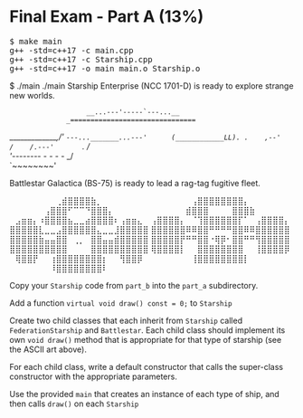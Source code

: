 # Final Exam - Part A (13%)


<pre>$ make main
g++ -std=c++17 -c main.cpp
g++ -std=c++17 -c Starship.cpp
g++ -std=c++17 -o main main.o Starship.o
</pre>


</pre>$ ./main
 ./main 
Starship Enterprise (NCC 1701-D) is ready to explore strange new worlds.

                       __...---'-----`---...__    
                  _===============================
 ______________,/'      `---..._______...---'     
(____________LL). .    ,--'                       
 /    /.---'       `. /                           
'--------_  - - - - _/                            
          `~~~~~~~~'                               

Battlestar Galactica (BS-75) is ready to lead a rag-tag fugitive fleet.

⠀⠀⠀⠀⠀⠀⠀⠀⢀⣾⣿⣿⣿⣿⣷⡀⠀⠀⠀⠀⠀⠀⠀⠀
⠀⠀⠀⠀⠀⠀⠀⢠⣿⣿⣿⣿⣿⣿⣿⣿⡄⠀⠀⠀⠀⠀⠀⠀
⠀⠀⠀⠀⠀⠀⢠⣿⣿⣿⠋⠉⠉⠙⣿⣿⣿⡄⠀⠀⠀⠀⠀⠀
⠀⠀⠀⠀⠀⠀⣾⣿⣿⣿⠀⠀⠀⠀⣿⣿⣿⣷⠀⠀⠀⠀⠀⠀
⠀⣠⣶⣶⡄⠰⣿⣿⣿⣿⣦⣀⣀⣴⣿⣿⣿⣿⠆⢠⣶⣶⣄⠀
⢠⣿⣿⣿⣿⡄⠀⠈⢹⣿⣿⣿⣿⣿⣿⡏⠁⠀⢠⣿⣿⣿⣿⡄
⣿⣿⣿⣿⣿⣇⣀⣀⣠⣿⣿⣿⣿⣿⣿⣄⣀⣀⣸⣿⣿⣿⣿⣿
⣿⣿⣿⣿⣿⣿⠿⠿⣿⣿⠛⠛⠛⠛⣿⣿⠿⠿⣿⣿⣿⣿⣿⣿
⣿⣿⣿⣿⣿⣷⣤⣤⣿⣿⠀⢀⡀⠀⣿⣿⣤⣤⣾⣿⣿⣿⣿⣿
⣿⣿⣿⣿⣿⡟⠛⠛⣿⣿⠐⢿⡿⠂⣿⣿⠛⠛⢻⣿⣿⣿⣿⣿
⣿⣿⣿⣿⣿⣿⣿⣿⣿⣿⠀⠀⠀⠀⣿⣿⣿⣿⣿⣿⣿⣿⣿⣿
⢿⣿⣿⣿⣿⡇⠀⠀⣿⣿⣿⣿⣿⣿⣿⣿⠀⠀⢸⣿⣿⣿⣿⡿
⠀⢿⣿⣿⡟⠀⠀⢰⣿⣿⣿⣿⣿⣿⣿⣿⡆⠀⠀⢻⣿⣿⡿⠀
⠀⠀⠀⠀⠀⠀⠀⢸⣿⣿⣿⣿⣿⣿⣿⣿⡇⠀⠀⠀⠀⠀⠀⠀
⠀⠀⠀⠀⠀⠀⠀⠸⣿⣿⣿⣿⣿⣿⣿⣿⠇⠀⠀⠀⠀⠀⠀⠀

</pre>


Copy your `Starship` code from `part_b` into the `part_a` subdirectory.

Add a function `virtual void draw() const = 0;` to `Starship`

Create two child classes that each inherit from `Starship` called `FederationStarship` and `Battlestar`. Each child class should implement its own `void draw()` method that is appropriate for that type of starship (see the ASCII art above).

For each child class, write a default constructor that calls the super-class constructor with the appropriate parameters.

Use the provided `main` that creates an instance of each type of ship, and then calls `draw()` on each `Starship`




